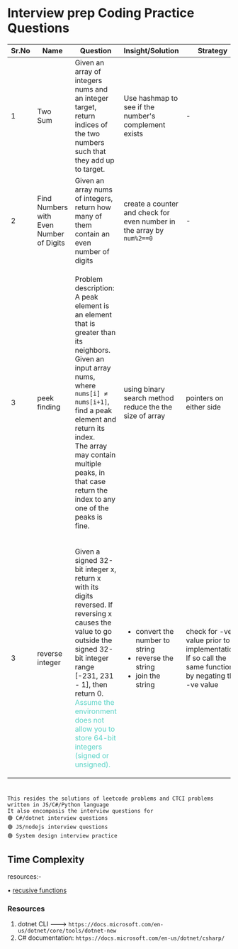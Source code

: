 # Interview prep Coding Practice Questions

|Sr.No|Name|Question|Insight/Solution|Strategy|
|----|----|--------|----------------|--------|
|1|Two Sum|Given an array of integers nums and an integer target, return indices of the two numbers such that they add up to target.|Use hashmap to see if the number's complement exists|-|
|2|Find Numbers with Even Number of Digits|Given an array nums of integers, return how many of them contain an even number of digits|create a counter and check for even number in the array by `num%2==0`|-|
|3|peek finding|<p>Problem description: A peak element is an element that is greater than its neighbors. <br/>Given an input array nums, where `nums[i] ≠ nums[i+1]`, find a peak element and return its index.<br/>The array may contain multiple peaks, in that case return the index to any one of the peaks is fine.</p>|using binary search method reduce the the size of array|pointers on either side|
|3|reverse integer|<p>Given a signed 32-bit integer x, return x with its digits reversed. If reversing x causes the value to go outside the signed 32-bit integer range [-231, 231 - 1], then return 0. <span style="color:#5AD3C6">Assume the environment does not allow you to store 64-bit integers (signed or unsigned).</span></p>|<p><ul><li>convert the number to string</li><li>reverse the string</li><li>join the string </li></ul><p>|check for -ve value prior to implementation. If so call the same function by negating the -ve value|



# 

```
This resides the solutions of leetcode problems and CTCI problems written in JS/C#/Python language
It also encompasis the interview questions for
🟢 C#/dotnet interview questions
🟢 JS/nodejs interview questions
🟢 System design interview practice
```

## Time Complexity

resources:-

• [recusive functions](https://stackoverflow.com/questions/13467674/determining-complexity-for-recursive-functions-big-o-notation)

### Resources

1. dotnet CLI ---> `https://docs.microsoft.com/en-us/dotnet/core/tools/dotnet-new`
2. C# documentation: `https://docs.microsoft.com/en-us/dotnet/csharp/`
